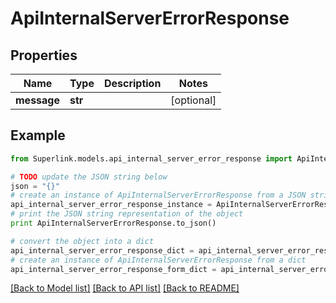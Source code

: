 # ApiInternalServerErrorResponse


## Properties
Name | Type | Description | Notes
------------ | ------------- | ------------- | -------------
**message** | **str** |  | [optional] 

## Example

```python
from Superlink.models.api_internal_server_error_response import ApiInternalServerErrorResponse

# TODO update the JSON string below
json = "{}"
# create an instance of ApiInternalServerErrorResponse from a JSON string
api_internal_server_error_response_instance = ApiInternalServerErrorResponse.from_json(json)
# print the JSON string representation of the object
print ApiInternalServerErrorResponse.to_json()

# convert the object into a dict
api_internal_server_error_response_dict = api_internal_server_error_response_instance.to_dict()
# create an instance of ApiInternalServerErrorResponse from a dict
api_internal_server_error_response_form_dict = api_internal_server_error_response.from_dict(api_internal_server_error_response_dict)
```
[[Back to Model list]](../README.md#documentation-for-models) [[Back to API list]](../README.md#documentation-for-api-endpoints) [[Back to README]](../README.md)


